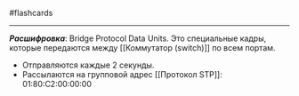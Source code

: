 #flashcards
***
***Расшифровка***: Bridge Protocol Data Units.
Это специальные кадры, которые передаются между [[Коммутатор (switch)]] по всем портам.
- Отправляются каждые 2 секунды.
- Рассылаются на групповой адрес [[Протокол STP]]:
	01:80:C2:00:00:00
<!--SR:!2025-10-10,4,210-->